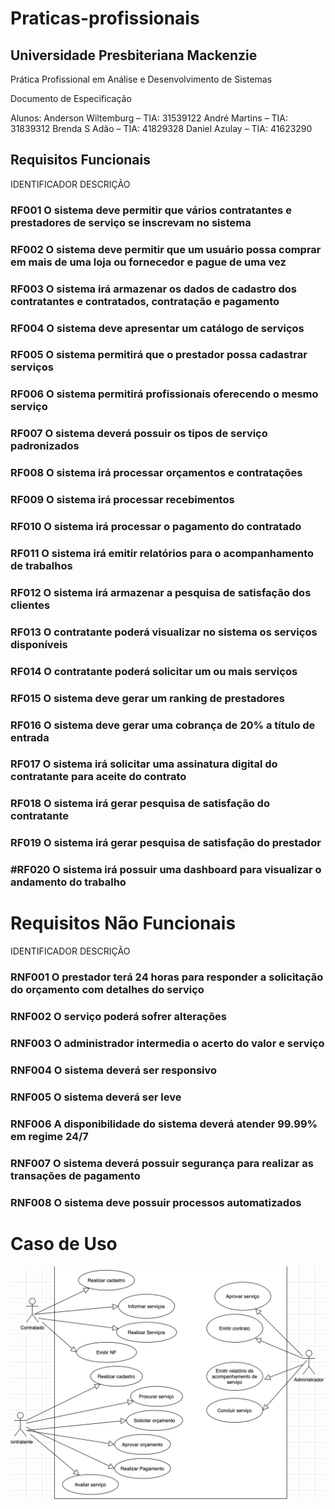 # Praticas-profissionais

## Universidade Presbiteriana Mackenzie

Prática Profissional em Análise e Desenvolvimento de Sistemas


 Documento de Especificação



Alunos:
Anderson Wiltemburg – TIA: 31539122
André Martins – TIA: 31839312
Brenda S Adão – TIA: 41829328
Daniel Azulay – TIA: 41623290



## Requisitos Funcionais
IDENTIFICADOR	DESCRIÇÃO

### RF001	O sistema deve permitir que vários contratantes e prestadores de serviço se inscrevam no sistema
### RF002	O sistema deve permitir que um usuário possa comprar em mais de uma loja ou fornecedor e pague de uma vez
### RF003	O sistema irá armazenar os dados de cadastro dos contratantes e contratados, contratação e pagamento
### RF004	O sistema deve apresentar um catálogo de serviços
### RF005	O sistema permitirá que o prestador possa cadastrar serviços
### RF006	O sistema permitirá profissionais oferecendo o mesmo serviço
### RF007	O sistema deverá possuir os tipos de serviço padronizados
### RF008	O sistema irá processar orçamentos e contratações
### RF009	O sistema irá processar recebimentos
### RF010	O sistema irá processar o pagamento do contratado
### RF011	O sistema irá emitir relatórios para o acompanhamento de trabalhos
### RF012	O sistema irá armazenar a pesquisa de satisfação dos clientes
### RF013	O contratante poderá visualizar no sistema os serviços disponíveis
### RF014	O contratante poderá solicitar um ou mais serviços
### RF015	O sistema deve gerar um ranking de prestadores
### RF016	O sistema deve gerar uma cobrança de 20% a título de entrada
### RF017	O sistema irá solicitar uma assinatura digital do contratante para aceite do contrato
### RF018	O sistema irá gerar pesquisa de satisfação do contratante 
### RF019	O sistema irá gerar pesquisa de satisfação do prestador
### #RF020	O sistema irá possuir uma dashboard para visualizar o andamento do trabalho

# Requisitos Não Funcionais


IDENTIFICADOR	DESCRIÇÃO
### RNF001	O prestador terá 24 horas para responder a solicitação do orçamento com detalhes do serviço
### RNF002	O serviço poderá sofrer alterações
### RNF003	O administrador intermedia o acerto do valor e serviço
### RNF004	O sistema deverá ser responsivo
### RNF005	O sistema deverá ser leve
### RNF006	A disponibilidade do sistema deverá atender 99.99% em regime 24/7
### RNF007	O sistema deverá possuir segurança para realizar as transações de pagamento
### RNF008	O sistema deve possuir processos automatizados




# Caso de Uso

![caso de uso](https://github.com/brendaadao/praticas-profissionais/blob/master/usecase.png)
 
 
 
 
 
 
 
 
 
 
 
 
 
 
 
 
 
 
 
 
 
 
 
 
 
 
 
 
 
 
 
 
 
 
 
 
 
 
 
 
 
 
 
 
 
 
 
 


